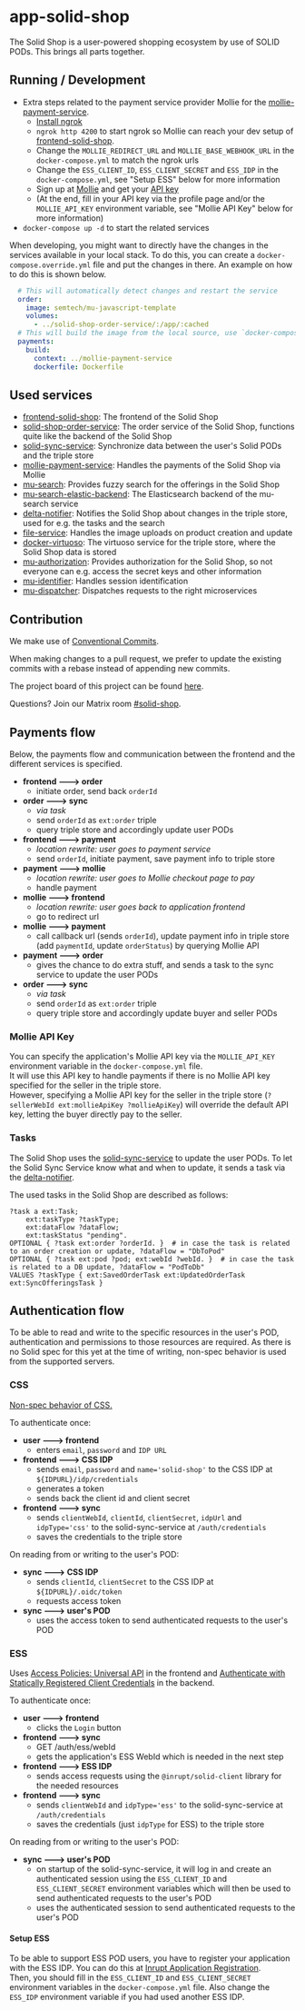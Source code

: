 # app-solid-shop

The Solid Shop is a user-powered shopping ecosystem by use of SOLID PODs. This brings all parts together.

## Running / Development

* Extra steps related to the payment service provider Mollie for the [mollie-payment-service](https://github.com/madnificent/mollie-payment-service).
    * [Install ngrok](https://ngrok.com/download)
    * `ngrok http 4200` to start ngrok so Mollie can reach your dev setup of [frontend-solid-shop](https://github.com/redpencilio/frontend-solid-shop).
    * Change the `MOLLIE_REDIRECT_URL` and `MOLLIE_BASE_WEBHOOK_URL` in the `docker-compose.yml` to match the ngrok urls
    * Change the `ESS_CLIENT_ID`, `ESS_CLIENT_SECRET` and `ESS_IDP` in the `docker-compose.yml`, see "Setup ESS" below for more information
    * Sign up at [Mollie](https://www.mollie.com/) and get your [API key](https://docs.mollie.com/overview/authentication)
    * (At the end, fill in your API key via the profile page and/or the `MOLLIE_API_KEY` environment variable, see "Mollie API Key" below for more information)
* `docker-compose up -d` to start the related services

When developing, you might want to directly have the changes in the services available in your local stack.
To do this, you can create a `docker-compose.override.yml` file and put the changes in there.
An example on how to do this is shown below.

```yaml
  # This will automatically detect changes and restart the service
  order:
    image: semtech/mu-javascript-template
    volumes:
      - ../solid-shop-order-service/:/app/:cached
  # This will build the image from the local source, use `docker-compose build` together with `docker-compose up -d` to restart the service
  payments:
    build:
      context: ../mollie-payment-service
      dockerfile: Dockerfile
```

## Used services
- [frontend-solid-shop](https://github.com/redpencilio/frontend-solid-shop): The frontend of the Solid Shop
- [solid-shop-order-service](https://github.com/redpencilio/solid-shop-order-service): The order service of the Solid Shop, functions quite like the backend of the Solid Shop
- [solid-sync-service](https://github.com/redpencilio/solid-sync-service): Synchronize data between the user's Solid PODs and the triple store
- [mollie-payment-service](https://github.com/madnificent/mollie-payment-service): Handles the payments of the Solid Shop via Mollie
- [mu-search](https://github.com/mu-semtech/mu-search): Provides fuzzy search for the offerings in the Solid Shop
- [mu-search-elastic-backend](https://github.com/mu-semtech/mu-search-elastic-backend): The Elasticsearch backend of the mu-search service
- [delta-notifier](https://github.com/mu-semtech/delta-notifier): Notifies the Solid Shop about changes in the triple store, used for e.g. the tasks and the search
- [file-service](https://github.com/mu-semtech/file-service): Handles the image uploads on product creation and update
- [docker-virtuoso](https://github.com/redpencilio/docker-virtuoso): The virtuoso service for the triple store, where the Solid Shop data is stored
- [mu-authorization](https://github.com/mu-semtech/mu-authorization): Provides authorization for the Solid Shop, so not everyone can e.g. access the secret keys and other information
- [mu-identifier](https://github.com/mu-semtech/mu-identifier): Handles session identification
- [mu-dispatcher](https://github.com/mu-semtech/mu-dispatcher): Dispatches requests to the right microservices

## Contribution

We make use of [Conventional Commits](https://www.conventionalcommits.org/en/v1.0.0/).

When making changes to a pull request, we prefer to update the existing commits with a rebase instead of appending new commits.

The project board of this project can be found [here](https://project.redpencil.io/project/solid-webshop/kanban).

Questions? Join our Matrix room [#solid-shop](https://matrix.to/#/!dzdBEfBtjWRNytDgoP:chat.semantic.works).

## Payments flow

Below, the payments flow and communication between the frontend and the different services is specified.
- **frontend ---> order**
    - initiate order, send back `orderId`
- **order ---> sync**
  - *via task*
  - send `orderId` as `ext:order` triple
  - query triple store and accordingly update user PODs
- **frontend ---> payment**
  - *location rewrite: user goes to payment service*
  - send `orderId`, initiate payment, save payment info to triple store
- **payment ---> mollie**
  - *location rewrite: user goes to Mollie checkout page to pay*
  - handle payment
- **mollie ---> frontend**
  - *location rewrite: user goes back to application frontend*
  - go to redirect url
- **mollie ---> payment**
  - call callback url (sends `orderId`), update payment info in triple store (add `paymentId`, update `orderStatus`) by querying Mollie API
- **payment ---> order**
  - gives the chance to do extra stuff, and sends a task to the sync service to update the user PODs
- **order ---> sync**
  - *via task*
  - send `orderId` as `ext:order` triple
  - query triple store and accordingly update buyer and seller PODs

### Mollie API Key

You can specify the application's Mollie API key via the `MOLLIE_API_KEY` environment variable in the `docker-compose.yml` file.  
It will use this API key to handle payments if there is no Mollie API key specified for the seller in the triple store.  
However, specifying a Mollie API key for the seller in the triple store (`?sellerWebId ext:mollieApiKey ?mollieApiKey`) will override the default API key, letting the buyer directly pay to the seller.

### Tasks

The Solid Shop uses the [solid-sync-service](https://github.com/redpencilio/solid-sync-service) to update the user PODs.
To let the Solid Sync Service know what and when to update, it sends a task via the [delta-notifier](https://github.com/mu-semtech/delta-notifier).

The used tasks in the Solid Shop are described as follows:
```
?task a ext:Task;
    ext:taskType ?taskType;
    ext:dataFlow ?dataFlow;
    ext:taskStatus "pending".
OPTIONAL { ?task ext:order ?orderId. }  # in case the task is related to an order creation or update, ?dataFlow = "DbToPod"
OPTIONAL { ?task ext:pod ?pod; ext:webId ?webId. }  # in case the task is related to a DB update, ?dataFlow = "PodToDb"
VALUES ?taskType { ext:SavedOrderTask ext:UpdatedOrderTask ext:SyncOfferingsTask }
```

## Authentication flow

To be able to read and write to the specific resources in the user's POD, authentication and permissions to those resources are required.
As there is no Solid spec for this yet at the time of writing, non-spec behavior is used from the supported servers.

### CSS

[Non-spec behavior of CSS.](https://communitysolidserver.github.io/CommunitySolidServer/4.0/client-credentials/)

To authenticate once:
- **user ---> frontend**
    - enters `email`, `password` and `IDP URL`
- **frontend ---> CSS IDP**
    - sends `email`, `password` and `name='solid-shop'` to the CSS IDP at `${IDPURL}/idp/credentials`
    - generates a token
    - sends back the client id and client secret
- **frontend ---> sync**
    - sends `clientWebId`, `clientId`, `clientSecret`, `idpUrl` and `idpType='css'` to the solid-sync-service at `/auth/credentials`
    - saves the credentials to the triple store

On reading from or writing to the user's POD:
- **sync ---> CSS IDP**
    - sends `clientId`, `clientSecret` to the CSS IDP at `${IDPURL}/.oidc/token`
    - requests access token
- **sync ---> user's POD**
    - uses the access token to send authenticated requests to the user's POD

### ESS

Uses [Access Policies: Universal API](https://docs.inrupt.com/developer-tools/javascript/client-libraries/tutorial/manage-access-policies/#change-agent-access) in the frontend and [Authenticate with Statically Registered Client Credentials](https://docs.inrupt.com/developer-tools/javascript/client-libraries/tutorial/authenticate-nodejs-script/#authenticate-with-statically-registered-client-credentials) in the backend.

To authenticate once:
- **user ---> frontend**
    - clicks the `Login` button
- **frontend ---> sync**
    - GET /auth/ess/webId
    - gets the application's ESS WebId which is needed in the next step
- **frontend ---> ESS IDP**
    - sends access requests using the `@inrupt/solid-client` library for the needed resources
- **frontend ---> sync**
    - sends `clientWebId` and `idpType='ess'` to the solid-sync-service at `/auth/credentials`
    - saves the credentials (just `idpType` for ESS) to the triple store

On reading from or writing to the user's POD:
- **sync ---> user's POD**
    - on startup of the solid-sync-service, it will log in and create an authenticated session using the `ESS_CLIENT_ID` and `ESS_CLIENT_SECRET` environment variables which will then be used to send authenticated requests to the user's POD
    - uses the authenticated session to send authenticated requests to the user's POD

#### Setup ESS

To be able to support ESS POD users, you have to register your application with the ESS IDP. You can do this at [Inrupt Application Registration](https://login.inrupt.com/registration.html).  
Then, you should fill in the `ESS_CLIENT_ID` and `ESS_CLIENT_SECRET` environment variables in the `docker-compose.yml` file. Also change the `ESS_IDP` environment variable if you had used another ESS IDP.
